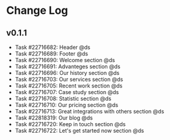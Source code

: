 Change Log
==========================

v0.1.1
----------

* Task #22716682: Header @ds
* Task #22716689: Footer @ds
* Task #22716690: Welcome section @ds
* Task #22716691: Advanteges section @ds
* Task #22716696: Our history section @ds
* Task #22716703: Our services section @ds
* Task #22716705: Recent work section   @ds
* Task #22716707: Case study section @ds
* Task #22716708: Statistic section @ds
* Task #22716710: Our pricing section @ds
* Task #22716713: Great integrations with others section @ds
* Task #22818319: Our blog @ds
* Task #22716720: Keep in touch section @ds
* Task #22716722: Let's get started now section @ds